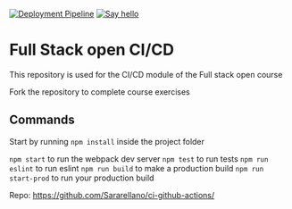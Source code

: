 [![Deployment Pipeline](https://github.com/midudev/pokedex-for-ci/actions/workflows/pipeline.yml/badge.svg)](https://github.com/midudev/pokedex-for-ci/actions/workflows/pipeline.yml)
[![Say hello](https://github.com/Sararellano/ci-github-actions/actions/workflows/hello.yml/badge.svg?branch=main)](https://github.com/Sararellano/ci-github-actions/actions/workflows/hello.yml)
# Full Stack open CI/CD

This repository is used for the CI/CD module of the Full stack open course

Fork the repository to complete course exercises

## Commands

Start by running `npm install` inside the project folder

`npm start` to run the webpack dev server
`npm test` to run tests
`npm run eslint` to run eslint
`npm run build` to make a production build
`npm run start-prod` to run your production build

Repo: https://github.com/Sararellano/ci-github-actions/
